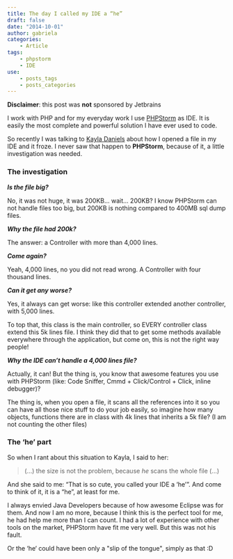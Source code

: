 ```yaml
---
title: The day I called my IDE a “he”
draft: false
date: "2014-10-01"
author: gabriela
categories:
    - Article
tags:
    - phpstorm
    - IDE
use:
    - posts_tags
    - posts_categories
---
```


<div class="alert alert-warning alert-block" style=""><i class="fa fa-exclamation-triangle"></i> <b>Disclaimer</b>: this post was <b>not</b> sponsored by Jetbrains</div>

I work with PHP and for my everyday work I use [PHPStorm](http://www.jetbrains.com/phpstorm/) as IDE. It is easily the most complete and powerful solution I have ever used to code.

So recently I was talking to [Kayla Daniels](http://www.twitter.com/kayladnls) about how I opened a file in my IDE and it froze. I never saw that happen to **PHPStorm**, because of it, a little investigation was needed.

### The investigation

_**Is the file big?**_

No, it was not huge, it was 200KB… wait… 200KB? I know PHPStorm can not handle files too big, but 200KB is nothing compared to 400MB sql dump files.

_**Why the file had 200k?**_

The answer: a Controller with more than 4,000 lines.

_**Come again?**_

Yeah, 4,000 lines, no you did not read wrong. A Controller with four thousand lines.

_**Can it get any worse?**_

Yes, it always can get worse: like this controller extended another controller, with 5,000 lines.

To top that, this class is the main controller, so EVERY controller class extend this 5k lines file. I think they did that to get some methods available everywhere through the application, but come on, this is not the right way people!

_**Why the IDE can’t handle a 4,000 lines file?**_

Actually, it can! But the thing is, you know that awesome features you use with PHPStorm (like: Code Sniffer, Cmmd + Click/Control + Click, inline debugger)?

The thing is, when you open a file, it scans all the references into it so you can have all those nice stuff to do your job easily, so imagine how many objects, functions there are in class with 4k lines that inherits a 5k file? (I am not counting the other files)

### The ‘he’ part

So when I rant about this situation to Kayla, I said to her:

> (…) the size is not the problem, because _he_ scans the whole file (…)

And she said to me: “That is so cute, you called your IDE a ‘he’”. And come to think of it, it is a “he”, at least for me.

I always envied Java Developers because of how awesome Eclipse was for them. And now I am no more, because I think this is the perfect tool for me, he had help me more than I can count. I had a lot of experience with other tools on the market, PHPStorm have fit me very well. But this was not his fault.

Or the ‘he‘ could have been only a "slip of the tongue", simply as that :D
